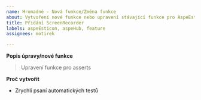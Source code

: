 ```yaml
---
name: Hromadné - Nová funkce/Změna funkce
about: Vytvoření nové funkce nebo upravení stávající funkce pro AspeEsticon AspeHub
title: Přidání ScreenRecorder
labels: aspeEsticon, aspeHub, feature
assignees: motirek

---
```


**Popis úpravy/nové funkce**
> Upravení funkce pro asserts

**Proč vytvořit**
- Zrychlí psaní automatických testů

